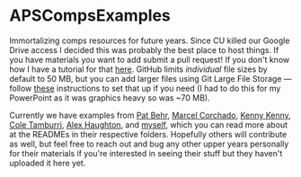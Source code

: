 # APSCompsExamples

Immortalizing comps resources for future years. Since CU killed our Google Drive access I decided this was probably the best place to host things. If you have materials you want to add submit a pull request! If you don't know how I have a tutorial for that [here](https://github.com/kirklong/ASTR_6000_Workshop). GitHub limits *individual* file sizes by default to 50 MB, but you can add larger files using Git Large File Storage &mdash; follow [these](https://docs.github.com/en/repositories/working-with-files/managing-large-files/about-large-files-on-github) instructions to set that up if you need (I had to do this for my PowerPoint as it was graphics heavy so was ~70 MB). 

Currently we have examples from [Pat Behr](Pat), [Marcel Corchado](marcel), [Kenny Kenny](kenny), [Cole Tamburri](Cole), [Alex Haughton](Alex), and [myself](Kirk), which you can read more about at the READMEs in their respective folders. Hopefully others will contribute as well, but feel free to reach out and bug any other upper years personally for their materials if you're interested in seeing their stuff but they haven't uploaded it here yet.
